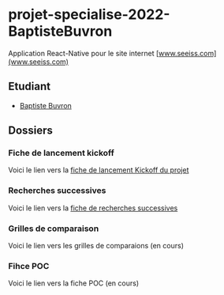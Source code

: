 # projet-specialise-2022-BaptisteBuvron

Application React-Native pour le site internet [www.seeiss.com](www.seeiss.com)

## Etudiant

* [Baptiste Buvron](https://github.com/BaptisteBuvron)

## Dossiers

### Fiche de lancement kickoff
Voici le lien vers la [fiche de lancement Kickoff du projet](https://docs.google.com/document/d/1v8cDOX77Kxkcqmp9VnuXRLi36eiy0RDUsld0MiUZu4I/edit?usp=sharing)

### Recherches successives
Voici le lien vers la [fiche de recherches successives](https://docs.google.com/presentation/d/1HfUESV6LpRq6pl4fzoU8J6BGbMtSDdoT0ULGW-u99Ks/edit?usp=sharing)

### Grilles de comparaison
Voici le lien vers les grilles de comparaions (en cours)

### Fihce POC
Voici le lien vers la fiche POC (en cours)
